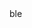 <html>
  <body>
    ble
    <script>window.location.replace("http://www.w3schools.com");</script>
  </body>
  </html>
  
